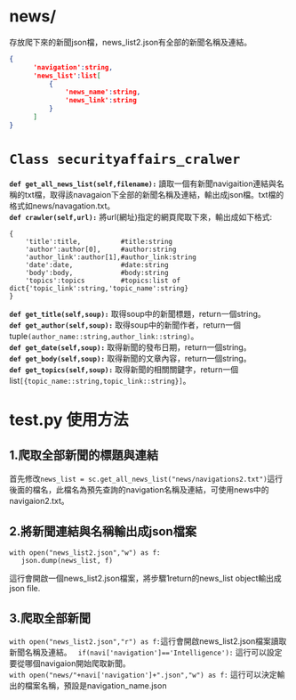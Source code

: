 # news/  
存放爬下來的新聞json檔，news_list2.json有全部的新聞名稱及連結。  
```json
{  
      'navigation':string, 
      'news_list':list[ 
          {
              'news_name':string,
              'news_link':string
          }
      ]
} 
```  
# `Class securityaffairs_cralwer`  
	
**`def get_all_news_list(self,filename):`** 讀取一個有新聞navigaition連結與名稱的txt檔，取得該navagaion下全部的新聞名稱及連結，輸出成json檔。txt檔的格式如news/navagation.txt。  
**`def crawler(self,url):`** 將url(網址)指定的網頁爬取下來，輸出成如下格式:  
```   
{
	'title':title,			#title:string
	'author':author[0],		#author:string
	'author_link':author[1],#author_link:string
	'date':date,			#date:string
	'body':body,			#body:string
	'topics':topics			#topics:list of dict{'topic_link':string,'topic_name':string}
}
```  
**`def get_title(self,soup):`** 取得soup中的新聞標題，return一個string。   
**`def get_author(self,soup):`** 取得soup中的新聞作者，return一個tuple`(author_name::string,author_link::string)`。  
**`def get_date(self,soup):`** 取得新聞的發布日期，return一個string。   
**`def get_body(self,soup):`** 取得新聞的文章內容，return一個string。   
**`def get_topics(self,soup):`** 取得新聞的相關關鍵字，return一個list`[{topic_name::string,topic_link::string}]`。  

# test.py 使用方法  
## 1.爬取全部新聞的標題與連結  
首先修改`news_list = sc.get_all_news_list("news/navigations2.txt")`這行後面的檔名，此檔名為預先查詢的navigation名稱及連結，可使用news中的navigaion2.txt。  

## 2.將新聞連結與名稱輸出成json檔案  
```  
with open("news_list2.json","w") as f:
   json.dump(news_list, f)
```  
這行會開啟一個news_list2.json檔案，將步驟1return的news_list object輸出成json file.  

## 3.爬取全部新聞  
`with open("news_list2.json","r") as f:`這行會開啟news_list2.json檔案讀取新聞名稱及連結。  
`if(navi['navigation']=='Intelligence'):` 這行可以設定要從哪個navigaion開始爬取新聞。   
`with open("news/"+navi['navigation']+".json","w") as f:` 這行可以決定輸出的檔案名稱，預設是navigation_name.json  


